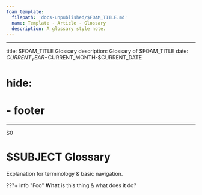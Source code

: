 ```yaml
---
foam_template:
  filepath: 'docs-unpublished/$FOAM_TITLE.md'
  name: Template - Article - Glossary
  description: A glossary style note.
---
```

---
title: $FOAM_TITLE Glossary
description: Glossary of $FOAM_TITLE
date: $CURRENT_YEAR-$CURRENT_MONTH-$CURRENT_DATE
# hide:
  # - footer
---
$0
# $SUBJECT Glossary
Explanation for terminology & basic navigation.

<!----------------------------------------------------------------------------->

???+ info "Foo"
    <!-- **Has any part of this been deprecated?** -->
    **What** is this thing & what does it do?
    <!-- OPTIONAL: **NOTE:** Previously called ___                 -->
    <!-- OPTIONAL: **NOTE:** Commonly called ___                   -->
    <!-- OPTIONAL: Picture / Diagram of what it does.              -->
    <!-- OPTIONAL: **Why:** would you use this thing?              -->
    <!-- OPTIONAL: **Why:** does it have the name?                 -->
    <!-- OPTIONAL: **When:** would you use this thing?             -->
    <!-- OPTIONAL: **Where:** to access it via CLI, API, GUI?      -->
    <!-- OPTIONAL: Link to related information:
    | *Topic & Link*                       | *Why*                                 |
    | ------------------------------------ | ------------------------------------- |
    | [[PARENT]]                           | Subject Parent                        |
    | [[ARTICLE]]                          | Article                               |
    | [Community Reference]()              | StackOverflow Detailing Concept       |
    | [Documentation]()                    | Official Documentation                |
    | [CLI Reference]()                    | CLI Reference                         |
    | [API Reference]()                    | API Reference                         | -->

<!----------------------------------------------------------------------------->

<!-- <style>
    .md-footer__link--prev {
        display: none
    }
    .md-footer__link--next {
        display: none
    }
</style> -->
